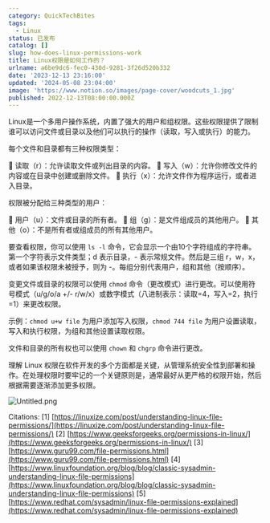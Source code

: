 ```yaml
---
category: QuickTechBites
tags:
  - Linux
status: 已发布
catalog: []
slug: how-does-linux-permissions-work
title: Linux权限是如何工作的？
urlname: a6be9dc6-fec0-430d-9281-3f26d520b332
date: '2023-12-13 23:16:00'
updated: '2024-05-08 23:04:00'
image: 'https://www.notion.so/images/page-cover/woodcuts_1.jpg'
published: 2022-12-13T08:00:00.000Z
---
```


Linux是一个多用户操作系统，内置了强大的用户和组权限。这些权限提供了限制谁可以访问文件或目录以及他们可以执行的操作（读取，写入或执行）的能力。


每个文件和目录都有三种权限类型：


🔸 读取（r）：允许读取文件或列出目录的内容。
🔸 写入（w）：允许你修改文件的内容或在目录中创建或删除文件。
🔸 执行（x）：允许文件作为程序运行，或者进入目录。


权限被分配给三种类型的用户：


🔸 用户（u）：文件或目录的所有者。
🔸 组（g）：是文件组成员的其他用户。
🔸 其他（o）：不是所有者或组成员的所有其他用户。


要查看权限，你可以使用 `ls -l` 命令，它会显示一个由10个字符组成的字符串。第一个字符表示文件类型；d 表示目录，- 表示常规文件。然后是三组 r，w，x，或者如果该权限未被授予，则为 -。每组分别代表用户，组和其他（按顺序）。


变更文件或目录的权限可以使用 `chmod` 命令（更改模式）进行更改。可以使用符号模式（u/g/o/a +/- r/w/x）或数字模式（八进制表示：读取=4，写入=2，执行=1）来更改权限。


示例：`chmod u+w file` 为用户添加写入权限，`chmod 744 file` 为用户设置读取，写入和执行权限，为组和其他设置读取权限。


文件和目录的所有权也可以使用 `chown` 和 `chgrp` 命令进行更改。


理解 Linux 权限在软件开发的多个方面都是关键，从管理系统安全性到部署和操作。在处理权限时要牢记的一个关键原则是，通常最好从更严格的权限开始，然后根据需要逐渐添加更多权限。


![Untitled.png](https://prod-files-secure.s3.us-west-2.amazonaws.com/5d24fe63-e567-4804-86f9-9fdc62e13082/332b89ee-9c33-4950-8a69-32c3d1ff2c69/Untitled.png?X-Amz-Algorithm=AWS4-HMAC-SHA256&X-Amz-Content-Sha256=UNSIGNED-PAYLOAD&X-Amz-Credential=ASIAZI2LB466T7A5X7SD%2F20250401%2Fus-west-2%2Fs3%2Faws4_request&X-Amz-Date=20250401T213435Z&X-Amz-Expires=3600&X-Amz-Security-Token=IQoJb3JpZ2luX2VjEF0aCXVzLXdlc3QtMiJHMEUCIQDJCgIQeMsxh%2B8WmSOpfDjW6nELaN3kjcrWf9cVbxukVwIgPOBvKptBVZVmxmvk11SUo%2BZyLmMac7AcFUV76t3uzdUqiAQIxv%2F%2F%2F%2F%2F%2F%2F%2F%2F%2FARAAGgw2Mzc0MjMxODM4MDUiDDWS67W22FPxZ%2BxQHircAxNZkuIqbVo%2B5tOezmS0ZtyPZea%2Fi4FXvM%2BZOSOnXnmPR4%2FHSnMyvyTUc9iTdwgCGzUueTLG4HGdEDoIMgrjMEQ%2FFHLJbwpN5nQ8MlhO1BR%2FVpP8DdKiJrdPwE8DyLGusUAlRM3hQpDtozFQTtnbw8HxM1UCOTuicrU5oCOs6V18I9vzQpmOVNxNryyhRaCbwLUQImqXX2Kfy%2BrDzIN3XIEcWAiYxV%2BsEEEsYJRUpCj3X8%2BY6dVha2Fg5SavRi2Q2pPMgJzcKS3SZrMiv5ohrsAsvsKVrmb2n4NlGWqO2cHK0YS%2BbwOfhi4ZNwAsqQN5TvNBndd%2Fs%2B2UFzRjWrGQCmXXSlywztUjoIzv2Hdpe%2FXeg5XsnkBFL4q2klXQZjSSWEu3JUMbroaJXlkGJ0eYT%2BWGC2PUjx%2FQYNR3VxUxSH%2BRnxK8rpzFVgonxLemMCCLZg7ZlpPOeOhda4xsGhx2vW8ZsWnzDbxuH59I%2BOBrPC4TTiXscLe4wLCJJTvJ4I3wvQuRZtLzhXSR540F6fPGDf%2Fng2QvsYLBNAOBrCGvnrhinI2DVzNWSMxLRSVDC%2Fsqsr%2Fd57DBH0WB0mpW%2F0Ne%2FqaMJfyoEvPGMVU8oE8qY4GqH9QYIVwC24mVhyi6MLunsb8GOqUB9vKyJhD3PGl57%2BAVhEyQ486ysjogFNIf7FZTRKIRGFwPcxjabLLIKAylpBHXGH09psK1cA7sCru%2Fe10rYrB4tOFl9rGuYIZaGS%2BG9i3vFw2obWC5yy56EbGPEkfNr2x1oKpemTSy12PJXYAXshqXrxwkcOLiI%2FSm3pl%2B9BGV3F7mK%2FLXPhPJZzdXb7QqqdAa3srDF%2BTHWE%2B5%2BDvJwxpNHVD1zW%2F7&X-Amz-Signature=9f81c021efd27bd20a4d6f529df291d5713798f56bebf857f1bc7d957fed0928&X-Amz-SignedHeaders=host&x-id=GetObject)


Citations:
[1] [https://linuxize.com/post/understanding-linux-file-permissions/](https://linuxize.com/post/understanding-linux-file-permissions/)
[2] [https://www.geeksforgeeks.org/permissions-in-linux/](https://www.geeksforgeeks.org/permissions-in-linux/)
[3] [https://www.guru99.com/file-permissions.html](https://www.guru99.com/file-permissions.html)
[4] [https://www.linuxfoundation.org/blog/blog/classic-sysadmin-understanding-linux-file-permissions](https://www.linuxfoundation.org/blog/blog/classic-sysadmin-understanding-linux-file-permissions)
[5] [https://www.redhat.com/sysadmin/linux-file-permissions-explained](https://www.redhat.com/sysadmin/linux-file-permissions-explained)

